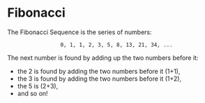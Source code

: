 # Fibonacci

The Fibonacci Sequence is the series of numbers:

                     0, 1, 1, 2, 3, 5, 8, 13, 21, 34, ...
                     
 The next number is found by adding up the two numbers before it:

* the 2 is found by adding the two numbers before it (1+1),
* the 3 is found by adding the two numbers before it (1+2),
* the 5 is (2+3),
* and so on!


